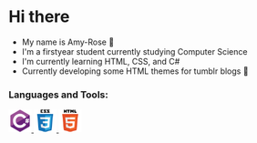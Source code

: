 # Hi there

- My name is Amy-Rose 🌹
- I'm a firstyear student currently studying Computer Science
- I'm currently learning HTML, CSS, and C#
- Currently developing some HTML themes for tumblr blogs 👀

<h3 align="left">Languages and Tools:</h3>
<p align="left"> <a href="https://www.w3schools.com/cs/" target="_blank" rel="noreferrer"> <img src="https://raw.githubusercontent.com/devicons/devicon/master/icons/csharp/csharp-original.svg" alt="csharp" width="40" height="40"/> </a> <a href="https://www.w3schools.com/css/" target="_blank" rel="noreferrer"> <img src="https://raw.githubusercontent.com/devicons/devicon/master/icons/css3/css3-original-wordmark.svg" alt="css3" width="40" height="40"/> </a> <a href="https://www.w3.org/html/" target="_blank" rel="noreferrer"> <img src="https://raw.githubusercontent.com/devicons/devicon/master/icons/html5/html5-original-wordmark.svg" alt="html5" width="40" height="40"/> </a> </p>

<!---
korecassandra/korecassandra is a ✨ special ✨ repository because its `README.md` (this file) appears on your GitHub profile.
You can click the Preview link to take a look at your changes.
--->
